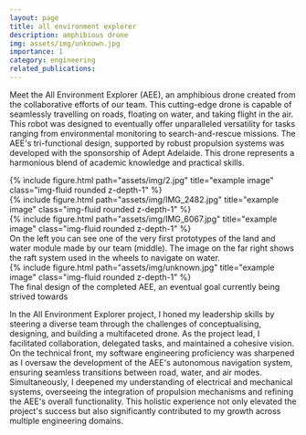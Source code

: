 ```yaml
---
layout: page
title: all environment explorer
description: amphibious drone
img: assets/img/unknown.jpg
importance: 1
category: engineering
related_publications:
---
```


Meet the All Environment Explorer (AEE), an amphibious drone created from the collaborative efforts of our team. This cutting-edge drone is capable of seamlessly travelling on roads, floating on water, and taking flight in the air. This robot was designed to eventually offer unparalleled versatility for tasks ranging from environmental monitoring to search-and-rescue missions. The AEE's tri-functional design, supported by robust propulsion systems was developed with the sponsorship of Adept Adelaide. This drone represents a harmonious blend of academic knowledge and practical skills. 

<div class="row">
    <div class="col-sm mt-3 mt-md-0">
        {% include figure.html path="assets/img/2.jpg" title="example image" class="img-fluid rounded z-depth-1" %}
    </div>
    <div class="col-sm mt-3 mt-md-0">
        {% include figure.html path="assets/img/IMG_2482.jpg" title="example image" class="img-fluid rounded z-depth-1" %}
    </div>
    <div class="col-sm mt-3 mt-md-0">
        {% include figure.html path="assets/img/IMG_6067.jpg" title="example image" class="img-fluid rounded z-depth-1" %}
    </div>
</div>
<div class="caption">
    On the left you can see one of the very first prototypes of the land and water module made by our team (middle). The image on the far right shows the raft system used in the wheels to navigate on water.
</div>
<div class="row">
    <div class="col-sm mt-3 mt-md-0">
        {% include figure.html path="assets/img/unknown.jpg" title="example image" class="img-fluid rounded z-depth-1" %}
    </div>
</div>
<div class="caption">
    The final design of the completed AEE, an eventual goal currently being strived towards
</div>

In the All Environment Explorer project, I honed my leadership skills by steering a diverse team through the challenges of conceptualising, designing, and building a multifaceted drone. As the project lead, I facilitated collaboration, delegated tasks, and maintained a cohesive vision. On the technical front, my software engineering proficiency was sharpened as I oversaw the development of the AEE's autonomous navigation system, ensuring seamless transitions between road, water, and air modes. Simultaneously, I deepened my understanding of electrical and mechanical systems, overseeing the integration of propulsion mechanisms and refining the AEE's overall functionality. This holistic experience not only elevated the project's success but also significantly contributed to my growth across multiple engineering domains.